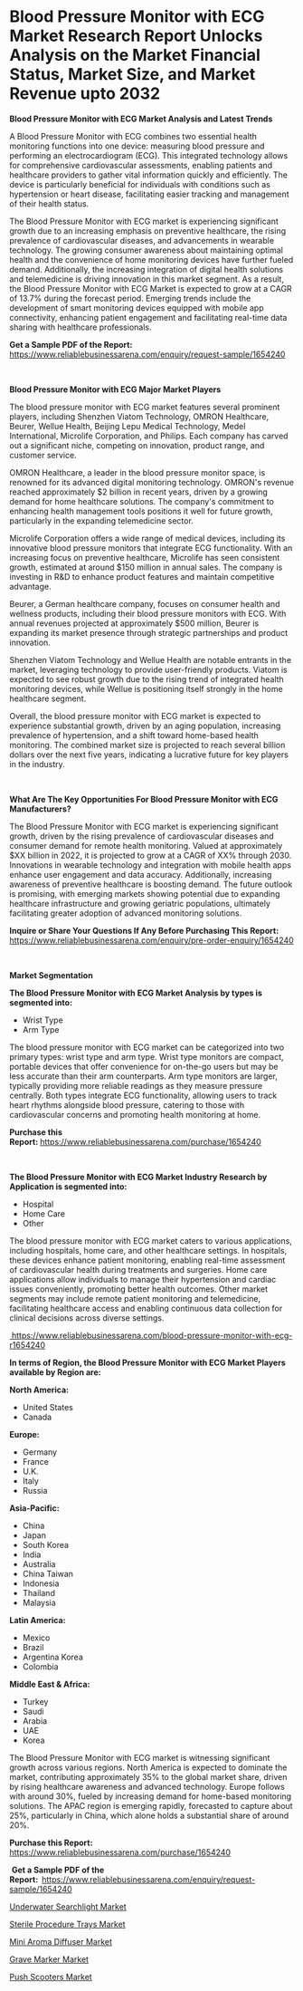 <p><h1>Blood Pressure Monitor with ECG Market Research Report Unlocks Analysis on the Market Financial Status, Market Size, and Market Revenue upto 2032</h1></p><p><strong>Blood Pressure Monitor with ECG Market Analysis and Latest Trends</strong></p>
<p><p>A Blood Pressure Monitor with ECG combines two essential health monitoring functions into one device: measuring blood pressure and performing an electrocardiogram (ECG). This integrated technology allows for comprehensive cardiovascular assessments, enabling patients and healthcare providers to gather vital information quickly and efficiently. The device is particularly beneficial for individuals with conditions such as hypertension or heart disease, facilitating easier tracking and management of their health status.</p><p>The Blood Pressure Monitor with ECG market is experiencing significant growth due to an increasing emphasis on preventive healthcare, the rising prevalence of cardiovascular diseases, and advancements in wearable technology. The growing consumer awareness about maintaining optimal health and the convenience of home monitoring devices have further fueled demand. Additionally, the increasing integration of digital health solutions and telemedicine is driving innovation in this market segment. As a result, the Blood Pressure Monitor with ECG Market is expected to grow at a CAGR of 13.7% during the forecast period. Emerging trends include the development of smart monitoring devices equipped with mobile app connectivity, enhancing patient engagement and facilitating real-time data sharing with healthcare professionals.</p></p>
<p><strong>Get a Sample PDF of the Report:&nbsp;</strong> <a href="https://www.reliablebusinessarena.com/enquiry/request-sample/1654240?utm_campaign=2887&utm_medium=2&utm_source=Github&utm_content=ia&utm_term=04032025&utm_id=blood-pressure-monitor-with-ecg">https://www.reliablebusinessarena.com/enquiry/request-sample/1654240</a></p>
<p>&nbsp;</p>
<p><strong>Blood Pressure Monitor with ECG Major Market Players</strong></p>
<p><p>The blood pressure monitor with ECG market features several prominent players, including Shenzhen Viatom Technology, OMRON Healthcare, Beurer, Wellue Health, Beijing Lepu Medical Technology, Medel International, Microlife Corporation, and Philips. Each company has carved out a significant niche, competing on innovation, product range, and customer service.</p><p>OMRON Healthcare, a leader in the blood pressure monitor space, is renowned for its advanced digital monitoring technology. OMRON's revenue reached approximately $2 billion in recent years, driven by a growing demand for home healthcare solutions. The company's commitment to enhancing health management tools positions it well for future growth, particularly in the expanding telemedicine sector.</p><p>Microlife Corporation offers a wide range of medical devices, including its innovative blood pressure monitors that integrate ECG functionality. With an increasing focus on preventive healthcare, Microlife has seen consistent growth, estimated at around $150 million in annual sales. The company is investing in R&D to enhance product features and maintain competitive advantage.</p><p>Beurer, a German healthcare company, focuses on consumer health and wellness products, including their blood pressure monitors with ECG. With annual revenues projected at approximately $500 million, Beurer is expanding its market presence through strategic partnerships and product innovation.</p><p>Shenzhen Viatom Technology and Wellue Health are notable entrants in the market, leveraging technology to provide user-friendly products. Viatom is expected to see robust growth due to the rising trend of integrated health monitoring devices, while Wellue is positioning itself strongly in the home healthcare segment.</p><p>Overall, the blood pressure monitor with ECG market is expected to experience substantial growth, driven by an aging population, increasing prevalence of hypertension, and a shift toward home-based health monitoring. The combined market size is projected to reach several billion dollars over the next five years, indicating a lucrative future for key players in the industry.</p></p>
<p>&nbsp;</p>
<p><strong>What Are The Key Opportunities For Blood Pressure Monitor with ECG Manufacturers?</strong></p>
<p><p>The Blood Pressure Monitor with ECG market is experiencing significant growth, driven by the rising prevalence of cardiovascular diseases and consumer demand for remote health monitoring. Valued at approximately $XX billion in 2022, it is projected to grow at a CAGR of XX% through 2030. Innovations in wearable technology and integration with mobile health apps enhance user engagement and data accuracy. Additionally, increasing awareness of preventive healthcare is boosting demand. The future outlook is promising, with emerging markets showing potential due to expanding healthcare infrastructure and growing geriatric populations, ultimately facilitating greater adoption of advanced monitoring solutions.</p></p>
<p><strong>Inquire or Share Your Questions If Any Before Purchasing This Report:</strong> <a href="https://www.reliablebusinessarena.com/enquiry/pre-order-enquiry/1654240?utm_campaign=2887&utm_medium=2&utm_source=Github&utm_content=ia&utm_term=04032025&utm_id=blood-pressure-monitor-with-ecg">https://www.reliablebusinessarena.com/enquiry/pre-order-enquiry/1654240</a></p>
<p>&nbsp;</p>
<p><strong>Market Segmentation</strong></p>
<p><strong>The Blood Pressure Monitor with ECG Market Analysis by types is segmented into:</strong></p>
<p><ul><li>Wrist Type</li><li>Arm Type</li></ul></p>
<p><p>The blood pressure monitor with ECG market can be categorized into two primary types: wrist type and arm type. Wrist type monitors are compact, portable devices that offer convenience for on-the-go users but may be less accurate than their arm counterparts. Arm type monitors are larger, typically providing more reliable readings as they measure pressure centrally. Both types integrate ECG functionality, allowing users to track heart rhythms alongside blood pressure, catering to those with cardiovascular concerns and promoting health monitoring at home.</p></p>
<p><strong>Purchase this Report:&nbsp;</strong><a href="https://www.reliablebusinessarena.com/purchase/1654240?utm_campaign=2887&utm_medium=2&utm_source=Github&utm_content=ia&utm_term=04032025&utm_id=blood-pressure-monitor-with-ecg">https://www.reliablebusinessarena.com/purchase/1654240</a></p>
<p>&nbsp;</p>
<p><strong>The Blood Pressure Monitor with ECG Market Industry Research by Application is segmented into:</strong></p>
<p><ul><li>Hospital</li><li>Home Care</li><li>Other</li></ul></p>
<p><p>The blood pressure monitor with ECG market caters to various applications, including hospitals, home care, and other healthcare settings. In hospitals, these devices enhance patient monitoring, enabling real-time assessment of cardiovascular health during treatments and surgeries. Home care applications allow individuals to manage their hypertension and cardiac issues conveniently, promoting better health outcomes. Other market segments may include remote patient monitoring and telemedicine, facilitating healthcare access and enabling continuous data collection for clinical decisions across diverse settings.</p></p>
<p><a href="https://www.reliablebusinessarena.com/blood-pressure-monitor-with-ecg-r1654240?utm_campaign=2887&utm_medium=2&utm_source=Github&utm_content=ia&utm_term=04032025&utm_id=blood-pressure-monitor-with-ecg">&nbsp;https://www.reliablebusinessarena.com/blood-pressure-monitor-with-ecg-r1654240</a></p>
<p><strong>In terms of Region, the Blood Pressure Monitor with ECG Market Players available by Region are:</strong></p>
<p>
    <p> <strong> North America: </strong>
        <ul>
            <li>United States</li>
            <li>Canada</li>
        </ul>
        </p> 
    <p> <strong> Europe: </strong>
        <ul>
            <li>Germany</li>
            <li>France</li>
            <li>U.K.</li>
            <li>Italy</li>
            <li>Russia</li>
        </ul>
        </p> 
    <p> <strong> Asia-Pacific: </strong>
        <ul>
            <li>China</li>
            <li>Japan</li>
            <li>South Korea</li>
            <li>India</li>
            <li>Australia</li>
            <li>China Taiwan</li>
            <li>Indonesia</li>
            <li>Thailand</li>
            <li>Malaysia</li>
        </ul>
        </p> 
    <p> <strong> Latin America: </strong>
        <ul>
            <li>Mexico</li>
            <li>Brazil</li>
            <li>Argentina Korea</li>
            <li>Colombia</li>
        </ul>
        </p> 
    <p> <strong> Middle East & Africa: </strong>
        <ul>
            <li>Turkey</li>
            <li>Saudi</li>
            <li>Arabia</li>
            <li>UAE</li>
            <li>Korea</li>
        </ul>
    </p>
    </p>
<p><p>The Blood Pressure Monitor with ECG market is witnessing significant growth across various regions. North America is expected to dominate the market, contributing approximately 35% to the global market share, driven by rising healthcare awareness and advanced technology. Europe follows with around 30%, fueled by increasing demand for home-based monitoring solutions. The APAC region is emerging rapidly, forecasted to capture about 25%, particularly in China, which alone holds a substantial share of around 20%.</p></p>
<p><strong>Purchase this Report: </strong><a href="https://www.reliablebusinessarena.com/purchase/1654240?utm_campaign=2887&utm_medium=2&utm_source=Github&utm_content=ia&utm_term=04032025&utm_id=blood-pressure-monitor-with-ecg">https://www.reliablebusinessarena.com/purchase/1654240</a></p>
<p>&nbsp;<strong>Get a Sample PDF of the Report:&nbsp;&nbsp;</strong><a href="https://www.reliablebusinessarena.com/enquiry/request-sample/1654240?utm_campaign=2887&utm_medium=2&utm_source=Github&utm_content=ia&utm_term=04032025&utm_id=blood-pressure-monitor-with-ecg">https://www.reliablebusinessarena.com/enquiry/request-sample/1654240</a></p>
<p><strong></strong></p>
<p><p><a href="https://www.linkedin.com/pulse/in-depth-underwater-searchlight-market-analysis-expansion-potential-oeyue?utm_campaign=2887&utm_medium=2&utm_source=Github&utm_content=ia&utm_term=04032025&utm_id=blood-pressure-monitor-with-ecg">Underwater Searchlight Market</a></p><p><a href="https://github.com/leyesamilej/Market-Research-Report-List-1/blob/main/sterile-procedure-trays-market.md?utm_campaign=2887&utm_medium=2&utm_source=Github&utm_content=ia&utm_term=04032025&utm_id=blood-pressure-monitor-with-ecg">Sterile Procedure Trays Market</a></p><p><a href="https://www.linkedin.com/pulse/exploring-growth-opportunities-mini-aroma-diffuser-market-expected-60jne?utm_campaign=2887&utm_medium=2&utm_source=Github&utm_content=ia&utm_term=04032025&utm_id=blood-pressure-monitor-with-ecg">Mini Aroma Diffuser Market</a></p><p><a href="https://www.linkedin.com/pulse/revenue-demand-grave-marker-market-expected-grow-43-cagr-from-s9lue?utm_campaign=2887&utm_medium=2&utm_source=Github&utm_content=ia&utm_term=04032025&utm_id=blood-pressure-monitor-with-ecg">Grave Marker Market</a></p><p><a href="https://www.linkedin.com/pulse/push-scooters-market-share-analysis-growth-trends-forecasts-ki2ce?utm_campaign=2887&utm_medium=2&utm_source=Github&utm_content=ia&utm_term=04032025&utm_id=blood-pressure-monitor-with-ecg">Push Scooters Market</a></p></p>